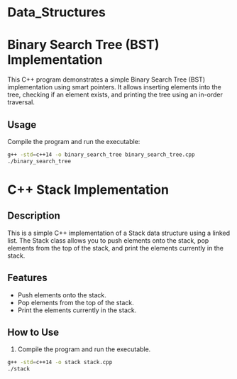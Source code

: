# Data_Structures

# Binary Search Tree (BST) Implementation

This C++ program demonstrates a simple Binary Search Tree (BST) implementation using smart pointers. It allows inserting elements into the tree, checking if an element exists, and printing the tree using an in-order traversal.

## Usage

Compile the program and run the executable:

```bash
g++ -std=c++14 -o binary_search_tree binary_search_tree.cpp
./binary_search_tree
```
# C++ Stack Implementation

## Description

This is a simple C++ implementation of a Stack data structure using a linked list. The Stack class allows you to push elements onto the stack, pop elements from the top of the stack, and print the elements currently in the stack.

## Features

- Push elements onto the stack.
- Pop elements from the top of the stack.
- Print the elements currently in the stack.

## How to Use

1. Compile the program and run the executable.

```bash
g++ -std=c++14 -o stack stack.cpp
./stack
```